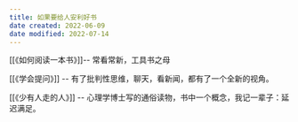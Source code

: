 ```yaml
---
title: 如果要给人安利好书
date created: 2022-06-09
date modified: 2022-07-14
---
```


[[《如何阅读一本书》]]-- 常看常新，工具书之母

[[《学会提问》]] -- 有了批判性思维，聊天，看新闻，都有了一个全新的视角。

[[《少有人走的人》]] -- 心理学博士写的通俗读物，书中一个概念，我记一辈子：延迟满足。
